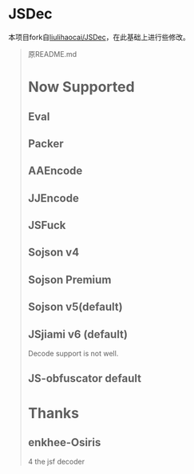 # JSDec

本项目fork自[liulihaocai/JSDec](https://github.com/liulihaocai/JSDec)，在此基础上进行些修改。



> 原README.md
>
> # Now Supported
>
> ## Eval
>
> ## Packer
>
> ## AAEncode
>
> ## JJEncode
>
> ## JSFuck
>
> ## Sojson v4
>
> ## Sojson Premium
>
> ## Sojson v5(default)
>
> ## JSjiami v6 (default)
>
> Decode support is not well.
>
> ## JS-obfuscator default
>
> # Thanks
>
> ## enkhee-Osiris
>
> 4 the jsf decoder

